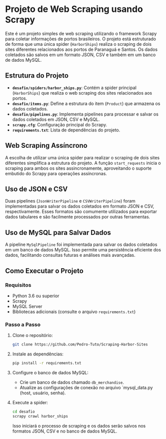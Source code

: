 # Projeto de Web Scraping usando Scrapy

Este é um projeto simples de web scraping utilizando o framework Scrapy para coletar informações de portos brasileiros. O projeto está estruturado de forma que uma única spider (`HarborShips`) realiza o scraping de dois sites diferentes relacionados aos portos de Paranaguá e Santos. Os dados coletados são salvos em um formato JSON, CSV e também em um banco de dados MySQL.


## Estrutura do Projeto

- **`desafio/spiders/harbor_ships.py`**: Contém a spider principal (`HarborShips`) que realiza o web scraping dos sites relacionados aos portos.
- **`desafio/items.py`**: Define a estrutura do item (`Product`) que armazena os dados coletados.
- **`desafio/pipelines.py`**: Implementa pipelines para processar e salvar os dados coletados em JSON, CSV e MySQL.
- **`scrapy.cfg`**: Configuração principal do Scrapy.
- **`requirements.txt`**: Lista de dependências do projeto.

## Web Scraping Assíncrono

A escolha de utilizar uma única spider para realizar o scraping de dois sites diferentes simplifica a estrutura do projeto. A função `start_requests` inicia o scraping para ambos os sites assincronamente, aproveitando o suporte embutido do Scrapy para operações assíncronas.

## Uso de JSON e CSV

Duas pipelines (`JsonWriterPipeline` e `CSVWriterPipeline`) foram implementadas para salvar os dados coletados em formato JSON e CSV, respectivamente. Esses formatos são comumente utilizados para exportar dados tabulares e são facilmente processados por outras ferramentas.

## Uso de MySQL para Salvar Dados

A pipeline `MySqlPipeline` foi implementada para salvar os dados coletados em um banco de dados MySQL. Isso permite uma persistência eficiente dos dados, facilitando consultas futuras e análises mais avançadas.

## Como Executar o Projeto

### Requisitos

- Python 3.6 ou superior
- Scrapy
- MySQL Server
- Bibliotecas adicionais (consulte o arquivo `requirements.txt`)

### Passo a Passo

1. Clone o repositório:

   ```bash
   git clone https://github.com/Pedro-Tuto/Scraping-Harbor-Sites
   ```

2. Instale as dependências:

   ```bash
   pip install -r requirements.txt
   ```

3. Configure o banco de dados MySQL:

   - Crie um banco de dados chamado `db_merchandise`.
   - Atualize as configurações de conexão no arquivo `mysql_data.py (host, usuário, senha).

4. Execute a spider:

   ```bash
   cd desafio
   scrapy crawl harbor_ships
   ```

   Isso iniciará o processo de scraping e os dados serão salvos nos formatos JSON, CSV e no banco de dados MySQL.

